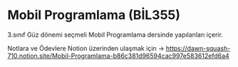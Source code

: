 # Mobil Programlama (BİL355)
3.sınıf Güz dönemi seçmeli Mobil Programlama dersinde yapılanları içerir.

Notlara ve Ödevlere Notion üzerinden ulaşmak için -> https://dawn-squash-710.notion.site/Mobil-Programlama-b86c381d96594cac997e583612efd6a4


